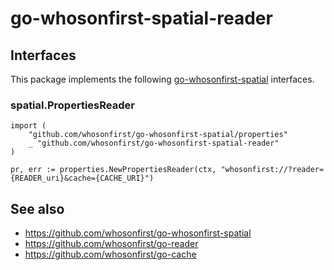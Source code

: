 # go-whosonfirst-spatial-reader

## Interfaces

This package implements the following [go-whosonfirst-spatial](#) interfaces.

### spatial.PropertiesReader

```
import (
	"github.com/whosonfirst/go-whosonfirst-spatial/properties"
	_ "github.com/whosonfirst/go-whosonfirst-spatial-reader"       
)

pr, err := properties.NewPropertiesReader(ctx, "whosonfirst://?reader={READER_uri}&cache={CACHE_URI}")
```

## See also

* https://github.com/whosonfirst/go-whosonfirst-spatial
* https://github.com/whosonfirst/go-reader
* https://github.com/whosonfirst/go-cache